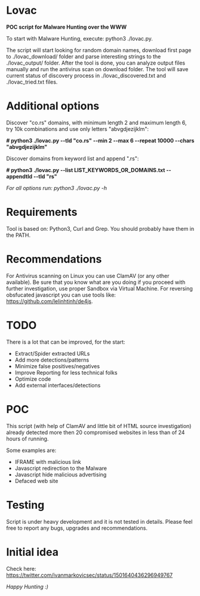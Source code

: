 # Lovac
**POC script for Malware Hunting over the WWW**

To start with Malware Hunting, execute: python3 ./lovac.py.

The script will start looking for random domain names, download first page to ./lovac_download/ folder and parse interesting strings to the ./lovac_output/ folder. After the tool is done, you can analyze output files manually and run the antivirus scan on download folder.
The tool will save current status of discovery process in ./lovac_discovered.txt and ./lovac_tried.txt files.

# Additional options

Discover "co.rs" domains, with minimum length 2 and maximum length 6, try 10k combinations and use only letters "abvgdjezijklm":

**# python3 ./lovac.py --tld "co.rs" --min 2 --max 6 --repeat 10000 --chars "abvgdjezijklm"**

Discover domains from keyword list and append ".rs":

**# python3 ./lovac.py --list LIST_KEYWORDS_OR_DOMAINS.txt --appendtld --tld "rs"**

_For all options run: python3 ./lovac.py -h_

# Requirements

Tool is based on: Python3, Curl and Grep. You should probably have them in the PATH.

# Recommendations

For Antivirus scanning on Linux you can use ClamAV (or any other available).
Be sure that you know what are you doing if you proceed with further investigation, use proper Sandbox via Virtual Machine.
For reversing obsfucated javascript you can use tools like: https://github.com/lelinhtinh/de4js.

# TODO

There is a lot that can be improved, for the start:
* Extract/Spider extracted URLs
* Add more detections/patterns
* Minimize false positives/negatives
* Improve Reporting for less technical folks
* Optimize code
* Add external interfaces/detections

# POC

This script (with help of ClamAV and little bit of HTML source investigation) already detected more then 20 compromised websites in less than of 24 hours of running.

Some examples are:
* IFRAME with malicious link
* Javascript redirection to the Malware
* Javascript hide malicious advertising
* Defaced web site

# Testing

Script is under heavy development and it is not tested in details. Please feel free to report any bugs, upgrades and recommendations.

# Initial idea

Check here: https://twitter.com/ivanmarkovicsec/status/1501640436296949767

_Happy Hunting :)_


